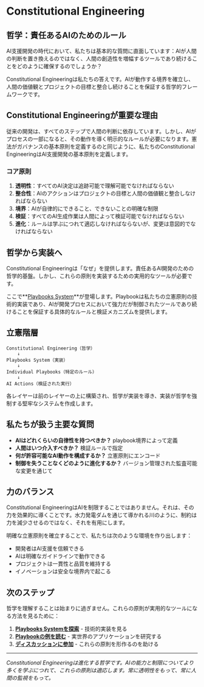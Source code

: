 # Constitutional Engineering

## 哲学：責任あるAIのためのルール

AI支援開発の時代において、私たちは基本的な質問に直面しています：AIが人間の判断を置き換えるのではなく、人間の創造性を増幅するツールであり続けることをどのように確保するのでしょうか？

Constitutional Engineeringは私たちの答えです。AIが動作する境界を確立し、人間の価値観とプロジェクトの目標と整合し続けることを保証する哲学的フレームワークです。

## Constitutional Engineeringが重要な理由

従来の開発は、すべてのステップで人間の判断に依存しています。しかし、AIがプロセスの一部になると、その動作を導く明示的なルールが必要になります。憲法がガバナンスの基本原則を定義するのと同じように、私たちのConstitutional EngineeringはAI支援開発の基本原則を定義します。

### コア原則

1. **透明性**：すべてのAI決定は追跡可能で理解可能でなければならない
2. **整合性**：AIのアクションはプロジェクトの目標と人間の価値観と整合しなければならない
3. **境界**：AIが自律的にできること、できないことの明確な制限
4. **検証**：すべてのAI生成作業は人間によって検証可能でなければならない
5. **進化**：ルールは学ぶにつれて適応しなければならないが、変更は意図的でなければならない

## 哲学から実装へ

Constitutional Engineeringは「なぜ」を提供します。責任あるAI開発のための哲学的基盤。しかし、これらの原則を実装するための実用的なツールが必要です。

ここで**[Playbooks System](/ja/playbooks-system)**が登場します。Playbookは私たちの立憲原則の技術的実装であり、AIが開発プロセスにおいて強力だが制御されたツールであり続けることを保証する具体的なルールと検証メカニズムを提供します。

<PageCTA
  title="実装を探索する準備はできましたか？"
  subtitle="Playbookが哲学を実用的なAIガバナンスに変える方法を学ぶ"
  buttonText="Playbooks Systemを発見"
  buttonLink="/ja/playbooks-system"
  buttonStyle="secondary"
/>

## 立憲階層

```
Constitutional Engineering（哲学）
    ↓
Playbooks System（実装）
    ↓
Individual Playbooks（特定のルール）
    ↓
AI Actions（検証された実行）
```

各レイヤーは前のレイヤーの上に構築され、哲学が実装を導き、実装が哲学を強制する堅牢なシステムを作成します。

## 私たちが扱う主要な質問

- **AIはどれくらいの自律性を持つべきか？** playbook境界によって定義
- **人間はいつ介入すべきか？** 検証ルールで指定
- **何が許容可能なAI動作を構成するか？** 立憲原則にエンコード
- **制御を失うことなくどのように進化するか？** バージョン管理された監査可能な変更を通じて

## 力のバランス

Constitutional EngineeringはAIを制限することではありません。それは、その力を効果的に導くことです。水力発電ダムを通じて導かれる川のように、制約は力を減少させるのではなく、それを有用にします。

明確な立憲原則を確立することで、私たちは次のような環境を作り出します：
- 開発者はAI支援を信頼できる
- AIは明確なガイドラインで動作できる
- プロジェクトは一貫性と品質を維持する
- イノベーションは安全な境界内で起こる

## 次のステップ

哲学を理解することは始まりに過ぎません。これらの原則が実用的なツールになる方法を見るために：

1. **[Playbooks Systemを探索](/ja/playbooks-system)** - 技術的実装を見る
2. **[Playbookの例を読む](/ja/playbooks-system)** - 実世界のアプリケーションを研究する
3. **[ディスカッションに参加](https://discord.gg/cZ7PZvnMk4)** - これらの原則を形作るのを助ける

---

*Constitutional Engineeringは進化する哲学です。AIの能力と制限についてより多くを学ぶにつれて、これらの原則は適応します。常に透明性をもって、常に人間の監視をもって。*
